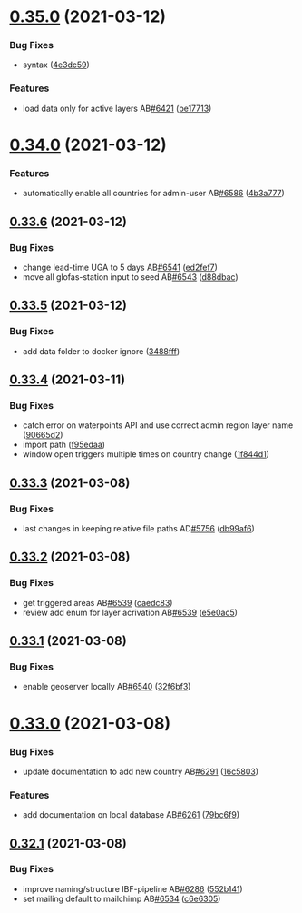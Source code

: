 # [0.35.0](https://github.com/rodekruis/IBF-system/compare/v0.34.0...v0.35.0) (2021-03-12)


### Bug Fixes

* syntax ([4e3dc59](https://github.com/rodekruis/IBF-system/commit/4e3dc59eb5d4912fe72f7fe262617da7a2b3896f))


### Features

* load data only for active layers AB[#6421](https://github.com/rodekruis/IBF-system/issues/6421) ([be17713](https://github.com/rodekruis/IBF-system/commit/be17713d2e44afd37621076f1473422cdce592ab))



# [0.34.0](https://github.com/rodekruis/IBF-system/compare/v0.33.6...v0.34.0) (2021-03-12)


### Features

* automatically enable all countries for admin-user AB[#6586](https://github.com/rodekruis/IBF-system/issues/6586) ([4b3a777](https://github.com/rodekruis/IBF-system/commit/4b3a777dc38a9d71b8e39ae0d53ab6afda59d06c))



## [0.33.6](https://github.com/rodekruis/IBF-system/compare/v0.33.5...v0.33.6) (2021-03-12)


### Bug Fixes

* change lead-time UGA to 5 days AB[#6541](https://github.com/rodekruis/IBF-system/issues/6541) ([ed2fef7](https://github.com/rodekruis/IBF-system/commit/ed2fef717b84081f21c05e7d42e37ab7011df87d))
* move all glofas-station input to seed AB[#6543](https://github.com/rodekruis/IBF-system/issues/6543) ([d88dbac](https://github.com/rodekruis/IBF-system/commit/d88dbaca5ed664ce7e4775c080da954e4b1f6331))



## [0.33.5](https://github.com/rodekruis/IBF-system/compare/v0.33.4...v0.33.5) (2021-03-12)


### Bug Fixes

* add data folder to docker ignore ([3488fff](https://github.com/rodekruis/IBF-system/commit/3488fff0a70ce7ae8d83fb15f1657061076571b6))



## [0.33.4](https://github.com/rodekruis/IBF-system/compare/v0.33.3...v0.33.4) (2021-03-11)


### Bug Fixes

* catch error on waterpoints API and use correct admin region layer name ([90665d2](https://github.com/rodekruis/IBF-system/commit/90665d2338e1c4d4348ddc66a485b13716d968ae))
* import path ([f95edaa](https://github.com/rodekruis/IBF-system/commit/f95edaaef0fd713f6546a19017ce593932303ebb))
* window open triggers multiple times on country change ([1f844d1](https://github.com/rodekruis/IBF-system/commit/1f844d1e964b889a423b7fc96048a642f7a99fc3))



## [0.33.3](https://github.com/rodekruis/IBF-system/compare/v0.33.2...v0.33.3) (2021-03-08)


### Bug Fixes

* last changes in keeping relative file paths AD[#5756](https://github.com/rodekruis/IBF-system/issues/5756) ([db99af6](https://github.com/rodekruis/IBF-system/commit/db99af6e1e8475ff52ac3544f7befbd805b72f80))



## [0.33.2](https://github.com/rodekruis/IBF-system/compare/v0.33.1...v0.33.2) (2021-03-08)


### Bug Fixes

* get triggered areas  AB[#6539](https://github.com/rodekruis/IBF-system/issues/6539) ([caedc83](https://github.com/rodekruis/IBF-system/commit/caedc8327ce5c5b156cb8b3ed2d5705d876c7b96))
* review add enum for layer acrivation AB[#6539](https://github.com/rodekruis/IBF-system/issues/6539) ([e5e0ac5](https://github.com/rodekruis/IBF-system/commit/e5e0ac54310108458a2265d783c7f2ecbdf0bf52))



## [0.33.1](https://github.com/rodekruis/IBF-system/compare/v0.33.0...v0.33.1) (2021-03-08)


### Bug Fixes

* enable geoserver locally AB[#6540](https://github.com/rodekruis/IBF-system/issues/6540) ([32f6bf3](https://github.com/rodekruis/IBF-system/commit/32f6bf3bed37923b71ce1cc1e76db091f60070e2))



# [0.33.0](https://github.com/rodekruis/IBF-system/compare/v0.32.1...v0.33.0) (2021-03-08)


### Bug Fixes

* update documentation to add new country AB[#6291](https://github.com/rodekruis/IBF-system/issues/6291) ([16c5803](https://github.com/rodekruis/IBF-system/commit/16c5803a58a9cd78ecea2d90da0a6b461ecee82e))


### Features

* add documentation on local database AB[#6261](https://github.com/rodekruis/IBF-system/issues/6261) ([79bc6f9](https://github.com/rodekruis/IBF-system/commit/79bc6f98d6ab17c48e17d3f41ae8147280e471a3))



## [0.32.1](https://github.com/rodekruis/IBF-system/compare/v0.32.0...v0.32.1) (2021-03-08)


### Bug Fixes

* improve naming/structure IBF-pipeline AB[#6286](https://github.com/rodekruis/IBF-system/issues/6286) ([552b141](https://github.com/rodekruis/IBF-system/commit/552b1419a6caa2d7755902c2d7e7f53bd656ef2d))
* set mailing default to mailchimp AB[#6534](https://github.com/rodekruis/IBF-system/issues/6534) ([c6e6305](https://github.com/rodekruis/IBF-system/commit/c6e63059f466330b0b580838a5ae45109ced2ced))



